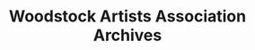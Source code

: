 ---
layout: repo
title: "Woodstock Artists Association Archives"
id: 23165
permalink: repos/23165/
---